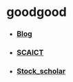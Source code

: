 # goodgood
- ### [Blog](https://lfw-0317.github.io/) 
- ### [SCAICT](https://github.com/SCAICT)
- ### [Stock_scholar](https://www.instagram.com/stock_scholar/)
